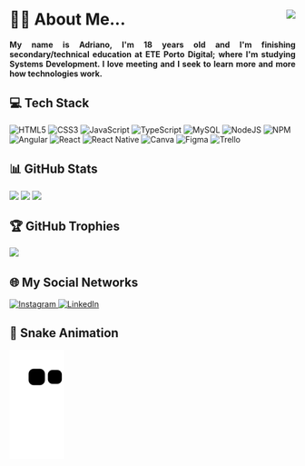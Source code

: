 <h1>
  👦🏽 About Me... 
  <a href="https://visitcount.itsvg.in">
    <img align="right" src="https://visitcount.itsvg.in/api?id=AdrianoBispo&icon=3&color=11" />
  </a>
</h1>

<p align="justify">
  <b>
    My name is Adriano, I'm 18 years old and I'm finishing secondary/technical education at ETE Porto Digital; where I'm studying Systems Development. I love meeting
    and I seek to learn more and more how technologies work.
  </b>
</p>

<h2> 💻 Tech Stack </h2>
<div>
  
  
  <img alt="HTML5" src="https://img.shields.io/badge/html5-909.svg?style=for-the-badge&logo=html5&logoColor=%23E34F26" />
  <img alt="CSS3" src="https://img.shields.io/badge/css3-909.svg?style=for-the-badge&logo=css3&logoColor=%23007ACC" />
  <img alt="JavaScript" src="https://img.shields.io/badge/javascript-909.svg?style=for-the-badge&logo=javascript&logoColor=ff0" />
  <img alt="TypeScript" src="https://img.shields.io/badge/typescript-909.svg?style=for-the-badge&logo=typescript&logoColor=%23007ACC" />
  <img alt="MySQL" src="https://img.shields.io/badge/mysql-909.svg?style=for-the-badge&logo=mysql&logoColor=white" />
  <img alt="NodeJS" src="https://img.shields.io/badge/node.js-909.svg?style=for-the-badge&logo=node.js&logoColor=green" />
  <img alt="NPM" src="https://img.shields.io/badge/NPM-909.svg?style=for-the-badge&logo=npm&logoColor=dark" />
  <img alt="Angular" src="https://img.shields.io/badge/angular-909.svg?style=for-the-badge&logo=angularjs&logoColor=f00" />
  <img alt="React" src="https://img.shields.io/badge/react-909.svg?style=for-the-badge&logo=react&logoColor=%2361DAFB" />
  <img alt="React Native" src="https://img.shields.io/badge/react_native-909.svg?style=for-the-badge&logo=react&logoColor=%2361DAFB" />
  <img alt="Canva" src="https://img.shields.io/badge/Canva-909.svg?style=for-the-badge&logo=Canva&logoColor=%2300C4CC" />
  <img alt="Figma" src="https://img.shields.io/badge/figma-909.svg?style=for-the-badge&logo=figma&logoColor=%23E34F26" />
  <img alt="Trello" src="https://img.shields.io/badge/Trello-909.svg?style=for-the-badge&logo=Trello&logoColor=%23007ACC" />
</div>
  
<h2> 📊 GitHub Stats </h2>
<img src="https://github-readme-stats.vercel.app/api?username=AdrianoBispo&theme=jolly&hide_border=false&include_all_commits=false&count_private=true" />
<img src="https://github-readme-streak-stats.herokuapp.com/?user=AdrianoBispo&theme=jolly&hide_border=false" />
<img src="https://github-readme-stats.vercel.app/api/top-langs/?username=AdrianoBispo&theme=jolly&hide_border=false&include_all_commits=false&count_private=true&layout=compact" />

<h2> 🏆 GitHub Trophies </h2>
<img src="https://github-profile-trophy.vercel.app/?username=AdrianoBispo&theme=radical&no-frame=true&no-bg=false&margin-w=4" />

<h2> 🌐 My Social Networks </h2>
<a href="https://instagram.com/eu_nicin">
  <img alt="Instagram" src="https://img.shields.io/badge/Instagram-909.svg?style=for-the-badge&logo=instagram&logoColor=%23E34F26">
</a>

<a href="https://www.linkedin.com/in/adriano-bispo-85293a240/">
  <img alt="LinkedIn" src="https://img.shields.io/badge/LinkedIn-909.svg?style=for-the-badge&logo=linkedin&logoColor=%23007ACC" >
</a>

<h2> 🐍 Snake Animation </h2>
<img alt="Snake Animation" src="https://github.com/AdrianoBispo/AdrianoBispo/blob/output/github-contribution-grid-snake.svg" />
  
<!-- Proudly created with GPRM ( https://gprm.itsvg.in ) -->
